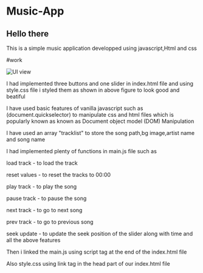# Music-App
## Hello there

This is a simple music application developped using javascript,Html and css

#work 

![UI view](https://user-images.githubusercontent.com/89183032/154412509-d7cabcd7-83d1-44b3-bb66-58e263071b67.png)


I had implemented three buttons and one  slider in index.html file and using style.css file i styled them as shown in above figure to look good and beatiful 


I have used basic features of vanilla javascript such as (document.quickselector) to manipulate css and html files which is popularly known as known as Document object model (DOM) Manipulation 

I have used an array "tracklist" to store the song path,bg image,artist name and song name 

I had implemented plenty of functions in main.js file such as 

load track - to load the track 

reset values - to reset the tracks to 00:00

play track  - to play the song

pause track - to pause the song

next track - to go to next song

prev track - to go to previous song

seek update - to update the seek position of the slider along with time and all the above features


Then i linked the main.js using script tag at the end of the index.html file 

Also style.css using link tag in the head part of our index.html file
